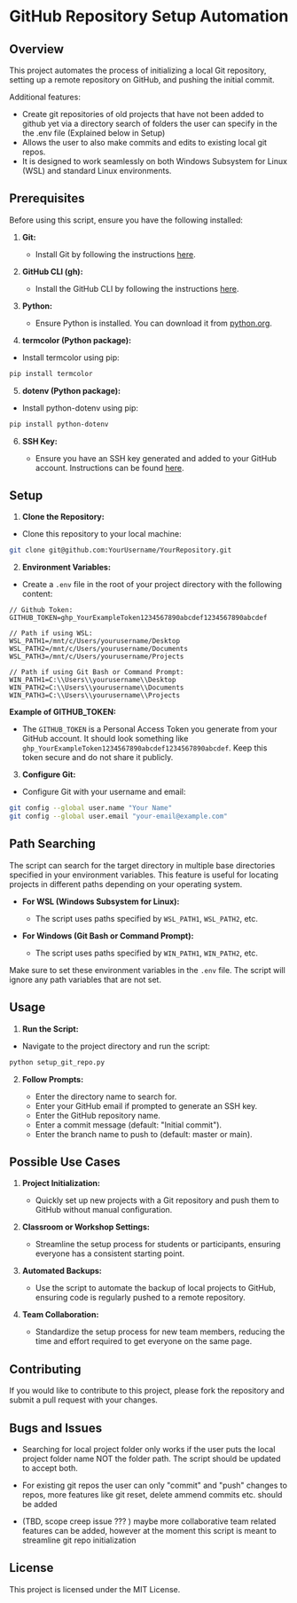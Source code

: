 # GitHub Repository Setup Automation

## Overview

This project automates the process of initializing a local Git repository, setting up a remote repository on GitHub, and pushing the initial commit.

Additional features:
- Create git repositories of old projects that have not been added to github yet via a directory search of folders the user can specify in the the .env file (Explained below in Setup) 
- Allows the user to also make commits and edits to existing local git repos.
- It is designed to work seamlessly on both Windows Subsystem for Linux (WSL) and standard Linux environments.

## Prerequisites

Before using this script, ensure you have the following installed:

1. **Git:**

   - Install Git by following the instructions [here](https://git-scm.com/book/en/v2/Getting-Started-Installing-Git).

2. **GitHub CLI (gh):**

   - Install the GitHub CLI by following the instructions [here](https://docs.github.com/en/github-cli/github-cli/quickstart).

3. **Python:**

   - Ensure Python is installed. You can download it from [python.org](https://www.python.org/downloads/).

4. **termcolor (Python package):**

- Install termcolor using pip:

```bash {"id":"01J554C48QHGR2MSPNECEK83NE"}
pip install termcolor
```

5. **dotenv (Python package):**

- Install python-dotenv using pip:

```bash {"id":"01J554C48REGK8X2YC9BGDCH5A"}
pip install python-dotenv
```

6. **SSH Key:**

   - Ensure you have an SSH key generated and added to your GitHub account. Instructions can be found [here](https://docs.github.com/en/github/authenticating-to-github/connecting-to-github-with-ssh).

## Setup

1. **Clone the Repository:**

- Clone this repository to your local machine:

```bash {"id":"01J554C48REGK8X2YC9C33FKDJ"}
git clone git@github.com:YourUsername/YourRepository.git

```

2. **Environment Variables:**

- Create a `.env` file in the root of your project directory with the following content:

```dotenv {"id":"01J554C48REGK8X2YC9G2QW69A"}
// Github Token:
GITHUB_TOKEN=ghp_YourExampleToken1234567890abcdef1234567890abcdef

// Path if using WSL:
WSL_PATH1=/mnt/c/Users/yourusername/Desktop
WSL_PATH2=/mnt/c/Users/yourusername/Documents
WSL_PATH3=/mnt/c/Users/yourusername/Projects

// Path if using Git Bash or Command Prompt:
WIN_PATH1=C:\\Users\\yourusername\\Desktop
WIN_PATH2=C:\\Users\\yourusername\\Documents
WIN_PATH3=C:\\Users\\yourusername\\Projects

```

__Example of GITHUB_TOKEN:__

- The `GITHUB_TOKEN` is a Personal Access Token you generate from your GitHub account. It should look something like `ghp_YourExampleToken1234567890abcdef1234567890abcdef`. Keep this token secure and do not share it publicly.

3. **Configure Git:**

- Configure Git with your username and email:

```bash {"id":"01J554C48REGK8X2YC9JXH31WA"}
git config --global user.name "Your Name"
git config --global user.email "your-email@example.com"

```

## Path Searching

The script can search for the target directory in multiple base directories specified in your environment variables. This feature is useful for locating projects in different paths depending on your operating system.

- **For WSL (Windows Subsystem for Linux):**

   - The script uses paths specified by `WSL_PATH1`, `WSL_PATH2`, etc.

- **For Windows (Git Bash or Command Prompt):**

   - The script uses paths specified by `WIN_PATH1`, `WIN_PATH2`, etc.

Make sure to set these environment variables in the `.env` file. The script will ignore any path variables that are not set.

## Usage

1. **Run the Script:**

- Navigate to the project directory and run the script:

```bash {"id":"01J554C48REGK8X2YC9KQ4PFD4"}
python setup_git_repo.py
```

2. **Follow Prompts:**

   - Enter the directory name to search for.
   - Enter your GitHub email if prompted to generate an SSH key.
   - Enter the GitHub repository name.
   - Enter a commit message (default: "Initial commit").
   - Enter the branch name to push to (default: master or main).

## Possible Use Cases

1. **Project Initialization:**

   - Quickly set up new projects with a Git repository and push them to GitHub without manual configuration.

2. **Classroom or Workshop Settings:**

   - Streamline the setup process for students or participants, ensuring everyone has a consistent starting point.

3. **Automated Backups:**

   - Use the script to automate the backup of local projects to GitHub, ensuring code is regularly pushed to a remote repository.

4. **Team Collaboration:**

   - Standardize the setup process for new team members, reducing the time and effort required to get everyone on the same page.

## Contributing

If you would like to contribute to this project, please fork the repository and submit a pull request with your changes.

## Bugs and Issues

- Searching for local project folder only works if the user puts the local project folder name NOT the folder path. The script should be updated to accept both.

- For existing git repos the user can only "commit" and "push" changes to repos, more features like git reset, delete ammend commits etc. should be added

- (TBD, scope creep issue ??? ) maybe more collaborative team related features can be added, however at the moment this script is meant to streamline git repo initialization  

## License

This project is licensed under the MIT License.
